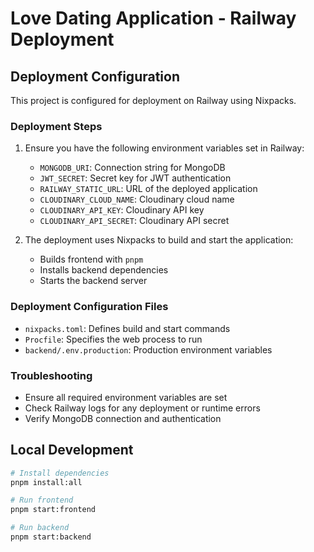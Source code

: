 # Love Dating Application - Railway Deployment

## Deployment Configuration

This project is configured for deployment on Railway using Nixpacks.

### Deployment Steps

1. Ensure you have the following environment variables set in Railway:
   - `MONGODB_URI`: Connection string for MongoDB
   - `JWT_SECRET`: Secret key for JWT authentication
   - `RAILWAY_STATIC_URL`: URL of the deployed application
   - `CLOUDINARY_CLOUD_NAME`: Cloudinary cloud name
   - `CLOUDINARY_API_KEY`: Cloudinary API key
   - `CLOUDINARY_API_SECRET`: Cloudinary API secret

2. The deployment uses Nixpacks to build and start the application:
   - Builds frontend with `pnpm`
   - Installs backend dependencies
   - Starts the backend server

### Deployment Configuration Files

- `nixpacks.toml`: Defines build and start commands
- `Procfile`: Specifies the web process to run
- `backend/.env.production`: Production environment variables

### Troubleshooting

- Ensure all required environment variables are set
- Check Railway logs for any deployment or runtime errors
- Verify MongoDB connection and authentication

## Local Development

```bash
# Install dependencies
pnpm install:all

# Run frontend
pnpm start:frontend

# Run backend
pnpm start:backend
```
